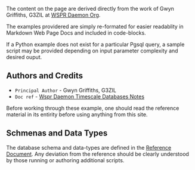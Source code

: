 The content on the page are derived directly from the work of 
Gwyn Griffiths, G3ZIL at [WSPR Daemon Org][]. 

The examples providered are simply re-formated for easier readablity
in Markdown Web Page Docs and included in code-blocks.

If a Python example does not exist for a particular Pgsql query, 
a sample script may be provided depending on input parameter
complexity and desired ouput.

## Authors and Credits

* `Principal Author` - Gwyn Griffiths, G3ZIL
* `Doc ref` - [Wspr Daemon Timescale Databases Notes]

Before working through these example, one should read the reference
material in its entirity before using anything from this site.

## Schmenas and Data Types

The database schema and data-types are defined in the [Reference Document](#authors-and-credits). Any
deviation from the reference should be clearly understood by those running or authoring additional scripts.

[WSPR Daemon Org]: http://wsprdaemon.org/
[Wspr Daemon Timescale Databases Notes]: https://groups.io/g/wsprdaemon/message/53